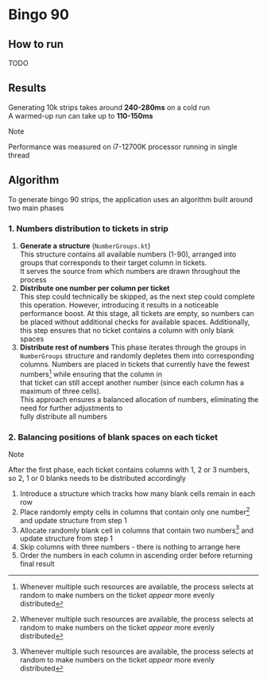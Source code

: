 # Bingo 90

## How to run
TODO
## Results 
Generating 10k strips takes around **240-280ms** on a cold run\
A warmed-up run can take up to **110-150ms** 
> [!NOTE]
> Performance was measured on i7-12700K processor running in single thread

## Algorithm
To generate bingo 90 strips, the application uses an algorithm built around two main phases 
### 1. Numbers distribution to tickets in strip
1. **Generate a structure** (`NumberGroups.kt`)\
    This structure contains all available numbers (1-90), arranged into groups
    that corresponds to their target column in tickets.\
    It serves the source from which numbers are drawn throughout the process
2. **Distribute one number per column per ticket**  
    This step could technically be skipped, as the next step could complete this operation.
    However, introducing it results in a noticeable performance boost. At this stage, all tickets are empty, so numbers
    can be placed without additional checks for available spaces.
    Additionally, this step ensures that no ticket contains a column with only blank spaces
3. **Distribute rest of numbers**
    This phase iterates through the groups in `NumberGroups` structure and randomly depletes them into corresponding\
    columns. Numbers are placed in tickets that currently have the fewest numbers[^1] while ensuring that the column in\
    that ticket can still accept another number (since each column has a maximum of three cells).  
    This approach ensures a balanced allocation of numbers, eliminating the need for further adjustments to\
    fully distribute all numbers
### 2. Balancing positions of blank spaces on each ticket
> [!NOTE]
> After the first phase, each ticket contains columns with 1, 2 or 3 numbers, so 2, 1 or 0 blanks needs to be distributed accordingly
1. Introduce a structure which tracks how many blank cells remain in each row
2. Place randomly empty cells in columns that contain only one number[^1] and update structure from step 1
3. Allocate randomly blank cell in columns that contain two numbers[^1] and update structure from step 1
4. Skip columns with three numbers - there is nothing to arrange here
5. Order the numbers in each column in ascending order before returning final result

[^1]: Whenever multiple such resources are available, the process selects at random to make numbers on the ticket _appear_ more evenly distributed